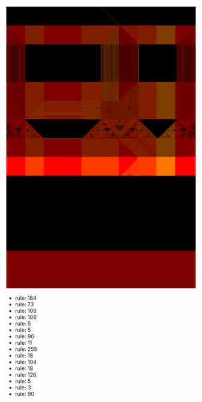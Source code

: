 ![photo](./output.png) 
 * rule: 184
* rule: 73
* rule: 108
* rule: 108
* rule: 5
* rule: 5
* rule: 90
* rule: 11
* rule: 255
* rule: 18
* rule: 104
* rule: 18
* rule: 126
* rule: 5
* rule: 3
* rule: 90

